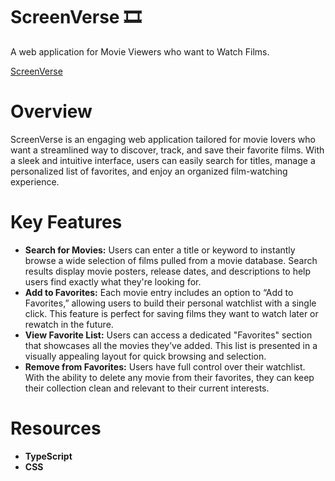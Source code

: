 #  ScreenVerse 🎞
A web application for Movie Viewers who want to Watch Films.


[ScreenVerse](https://garcia-tony.github.io/ScreenVerse/)


# Overview

ScreenVerse is an engaging web application tailored for movie lovers who want a streamlined way to discover, track, and save their favorite films. With a sleek and intuitive interface, users can easily search for titles, manage a personalized list of favorites, and enjoy an organized film-watching experience.


# Key Features

- **Search for Movies:** Users can enter a title or keyword to instantly browse a wide selection of films pulled from a movie database. Search results display movie posters, release dates, and descriptions to help users find exactly what they're looking for.
- **Add to Favorites:** Each movie entry includes an option to “Add to Favorites,” allowing users to build their personal watchlist with a single click. This feature is perfect for saving films they want to watch later or rewatch in the future.
- **View Favorite List:** Users can access a dedicated "Favorites" section that showcases all the movies they’ve added. This list is presented in a visually appealing layout for quick browsing and selection.
- **Remove from Favorites:** Users have full control over their watchlist. With the ability to delete any movie from their favorites, they can keep their collection clean and relevant to their current interests.

# Resources

- **TypeScript**
- **CSS**
